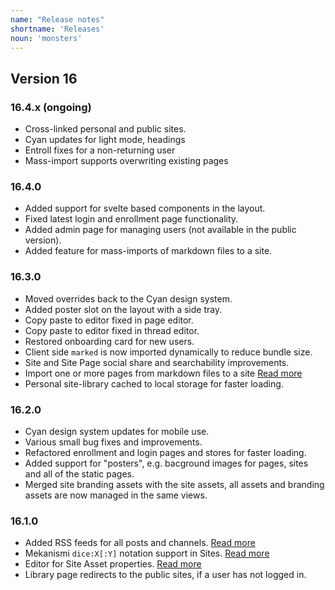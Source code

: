 ```yaml
---
name: "Release notes"
shortname: 'Releases'
noun: 'monsters'
---
```

## Version 16

### 16.4.x (ongoing)
- Cross-linked personal and public sites.
- Cyan updates for light mode, headings
- Entroll fixes for a non-returning user
- Mass-import supports overwriting existing pages

### 16.4.0
- Added support for svelte based components in the layout.
- Fixed latest login and enrollment page functionality.
- Added admin page for managing users (not available in the public version).
- Added feature for mass-imports of markdown files to a site.

### 16.3.0
- Moved overrides back to the Cyan design system.
- Added poster slot on the layout with a side tray.
- Copy paste to editor fixed in page editor.
- Copy paste to editor fixed in thread editor.
- Restored onboarding card for new users.
- Client side `marked` is now imported dynamically to reduce bundle size.
- Site and Site Page social share and searchability improvements.
- Import one or more pages from markdown files to a site [Read more](/docs/fi/11-imports)
- Personal site-library cached to local storage for faster loading.

### 16.2.0
- Cyan design system updates for mobile use.
- Various small bug fixes and improvements.
- Refactored enrollment and login pages and stores for faster loading.
- Added support for "posters", e.g. bacground images for pages, sites and all of the static pages.
- Merged site branding assets with the site assets, all assets and branding assets are now managed in the same views.

### 16.1.0
- Added RSS feeds for all posts and channels. [Read more](/docs/fi/01-index)
- Mekanismi `dice:X[:Y]` notation support in Sites. [Read more](/docs/fi/10-wikisyntax)
- Editor for Site Asset properties. [Read more](/docs/fi/73-asset-management)
- Library page redirects to the public sites, if a user has not logged in.
